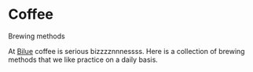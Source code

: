 Coffee
======

Brewing methods

At [Bilue](http://bilue.com.au/) coffee is serious bizzzznnnessss. Here is a collection of brewing methods that we like practice on a daily basis.
